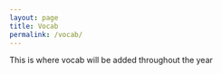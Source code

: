 ```yaml
---
layout: page
title: Vocab
permalink: /vocab/
---
```


This is where vocab will be added throughout the year